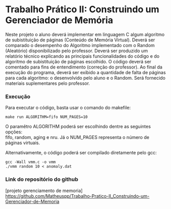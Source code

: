 # Trabalho Prático II: Construindo um Gerenciador de Memória
Neste projeto o aluno deverá implementar em linguagem C algum algoritmo de subistituição de páginas (Conteúdo de Memória Virtual). Deverá ser comparado o desempenho do Algoritmo implementado com o Random (Aleatório) disponibilizado pelo professor. Deverá ser produzido um relatório técnico explicando as principais funcionalidades do código e do algoritmo de subistituição de páginas escolhido. O código deverá ser comentado para fins de entendimento (correção do professor). Ao final da execução do programa, deverá ser exibido a quantidade de falta de páginas para cada algoritmo: o desenvolvido pelo aluno e o Random. Será fornecido materiais suplementares pelo professor. </br>

### Execução
Para executar o código, basta usar o comando do makefile:
```
make run ALGORITHM=fifo NUM_PAGES=10
```
O paramêtro ALGORITHM poderá ser escolhindo dentre as seguintes opções:</br>
fifo, random, aging e nru. Já o NUM_PAGES representa o número de páginas virtuais.</br>

Alternativamente, o código poderá ser compilado diretamente pelo gcc:

```
gcc -Wall vmm.c -o vmm
./vmm random 10 < anomaly.dat
```

### Link do repositório do github
[projeto gerenciamento de memoria] https://github.com/Matheuspp/Trabalho-Pratico-II_Construindo-um-Gerenciador-de-Memoria
